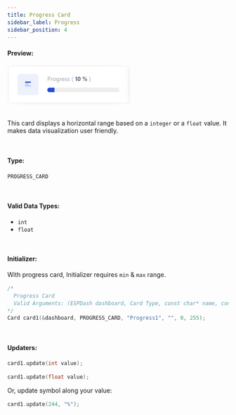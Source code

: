 ```yaml
---
title: Progress Card
sidebar_label: Progress
sidebar_position: 4
---
```


#### Preview:
<img src="/img//progress-card.png" width="280px" alt="Preview" />

<br/>
<br/>

This card displays a horizontal range based on a `integer` or a `float` value. It makes data visualization user friendly.

<br/>

#### Type:
`PROGRESS_CARD`

<br/>

#### Valid Data Types:
- `int`
- `float`

<br/>

#### Initializer:
With progress card, Initializer requires `min` & `max` range.
```cpp
/* 
  Progress Card
  Valid Arguments: (ESPDash dashboard, Card Type, const char* name, const char* symbol (optional), int min, int max)
*/
Card card1(&dashboard, PROGRESS_CARD, "Progress1", "", 0, 255);
```

<br/>

#### Updaters:

```cpp
card1.update(int value);
```

```cpp
card1.update(float value);
```

Or, update symbol along your value:
```cpp
card1.update(244, "%");
```